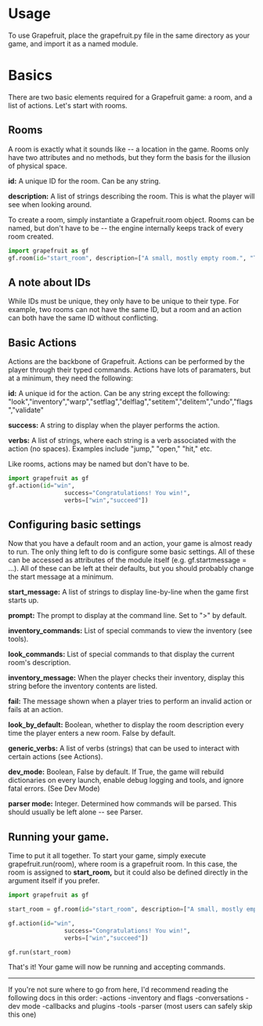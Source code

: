 # Usage
To use Grapefruit, place the grapefruit.py file in the same directory as your game, and import it as a named module.

# Basics
There are two basic elements required for a Grapefruit game: a room, and a list of actions. Let's start with rooms.

## Rooms
A room is exactly what it sounds like -- a location in the game. Rooms only have two attributes and no methods, but they form the basis for the illusion of physical space.

**id:** A unique ID for the room. Can be any string.

**description:** A list of strings describing the room. This is what the player will see when looking around.

To create a room, simply instantiate a Grapefruit.room object. Rooms can be named, but don't have to be -- the engine internally keeps track of every room created.

```python
import grapefruit as gf
gf.room(id="start_room", description=["A small, mostly empty room.", "There's a table in the corner."])
```

## A note about IDs
While IDs must be unique, they only have to be unique to their type. For example, two rooms can not have the same ID, but a room and an action can both have the same ID without conflicting.

## Basic Actions
Actions are the backbone of Grapefruit. Actions can be performed by the player through their typed commands. Actions have lots of paramaters, but at a minimum, they need the following:

**id:** A unique id for the action. Can be any string except the following: "look","inventory","warp","setflag","delflag","setitem","delitem","undo","flags","validate"

**success:** A string to display when the player performs the action.

**verbs:** A list of strings, where each string is a verb associated with the action (no spaces). Examples include "jump," "open," "hit," etc.

Like rooms, actions may be named but don't have to be.

```python
import grapefruit as gf
gf.action(id="win",
                success="Congratulations! You win!",
                verbs=["win","succeed"])
```

## Configuring basic settings
Now that you have a default room and an action, your game is almost ready to run. The only thing left to do is configure some basic settings.
All of these can be accessed as attributes of the module itself (e.g. gf.startmessage = ...). All of these can be left at their defaults, but you should probably change the start message at a minimum.

**start_message:** A list of strings to display line-by-line when the game first starts up.

**prompt:** The prompt to display at the command line. Set to ">" by default.

**inventory_commands:** List of special commands to view the inventory (see tools).

**look_commands:** List of special commands to that display the current room's description.

**inventory_message:** When the player checks their inventory, display this string before the inventory contents are listed.

**fail:** The message shown when a player tries to perform an invalid action or fails at an action.

**look_by_default:** Boolean, whether to display the room description every time the player enters a new room. False by default.

**generic_verbs:** A list of verbs (strings) that can be used to interact with certain actions (see Actions).

**dev_mode:** Boolean, False by default. If True, the game will rebuild dictionaries on every launch, enable debug logging and tools, and ignore fatal errors. (See Dev Mode)

**parser mode:** Integer. Determined how commands will be parsed. This should usually be left alone -- see Parser.

## Running your game.
Time to put it all together. To start your game, simply execute grapefruit.run(room), where room is a grapefruit room. In this case, the room is assigned to **start_room,** but it could also be defined directly in the argument itself if you prefer.
```python
import grapefruit as gf

start_room = gf.room(id="start_room", description=["A small, mostly empty room.", "There's a table in the corner."])

gf.action(id="win",
                success="Congratulations! You win!",
                verbs=["win","succeed"])

gf.run(start_room)
```

That's it! Your game will now be running and accepting commands.

---

If you're not sure where to go from here, I'd recommend reading the following docs in this order:
-actions
-inventory and flags
-conversations
-dev mode
-callbacks and plugins
-tools
-parser (most users can safely skip this one)
